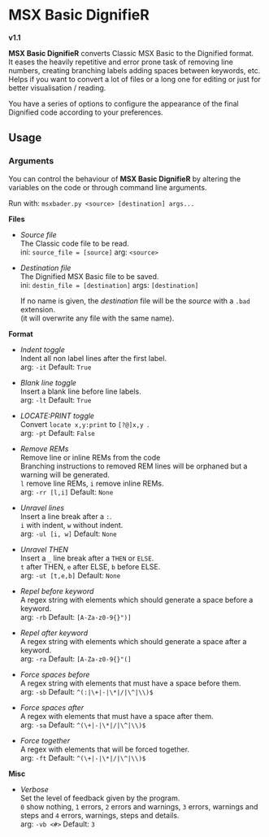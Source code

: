 # MSX Basic DignifieR  
**v1.1**  
  
**MSX Basic DignifieR** converts Classic MSX Basic to the Dignified format.  
It eases the heavily repetitive and error prone task of removing line numbers, creating branching labels adding spaces between keywords, etc.  
Helps if you want to convert a lot of files or a long one for editing or just for better visualisation / reading.  
  
You have a series of options to configure the appearance of the final Dignified code according to your preferences.  
  
## Usage  
### Arguments  
  
You can control the behaviour of **MSX Basic DignifieR** by altering the variables on the code or through command line arguments.  
  
Run with: `msxbader.py <source> [destination] args...`  
  
**Files**  
- *Source file*  
The Classic code file to be read.  
ini: `source_file = [source]` arg: `<source>`  
  
- *Destination file*  
The Dignified MSX Basic file to be saved.  
ini: `destin_file = [destination]` args: `[destination]`  
  
	If no name is given, the *destination* file will be the *source* with a `.bad` extension.  
	(it will overwrite any file with the same name).  
  
**Format**  
- *Indent toggle*  
Indent all non label lines after the first label.  
arg: `-it` Default: `True`  
  
- *Blank line toggle*  
Insert a blank line before line labels.  
arg: `-lt` Default: `True`  
  
- *LOCATE:PRINT toggle*  
Convert `locate x,y:print` to `[?@]x,y `.  
arg: `-pt` Default: `False`  
  
- *Remove REMs*  
Remove line or inline REMs from the code  
Branching instructions to removed REM lines will be orphaned but a warning will be generated.  
`l` remove line REMs, `i` remove inline REMs.  
arg: `-rr [l,i]` Default: `None`  
  
- *Unravel lines*  
Insert a line break after a `:`.  
`i` with indent, `w` without indent.  
arg: `-ul [i, w]` Default: `None`  
  
- *Unravel THEN*  
Insert a `_` line break after a `THEN` or `ELSE`.  
`t` after THEN, `e` after ELSE, `b` before ELSE.  
arg: `-ut [t,e,b]` Default: `None`  
  
- *Repel before keyword*  
A regex string with elements which should generate a space before a keyword.  
arg: `-rb` Default: `[A-Za-z0-9{}")]`  
  
- *Repel after keyword*  
A regex string with elements which should generate a space after a keyword.  
arg: `-ra` Default: `[A-Za-z0-9{}"(]`  
  
- *Force spaces before*  
A regex string with elements that must have a space before them.  
arg: `-sb` Default: `^(:|\+|-|\*|/|\^|\\)$`  
  
- *Force spaces after*  
A regex with elements that must have a space after them.  
arg: `-sa` Default: `^(\+|-|\*|/|\^|\\)$`  
  
- *Force together*  
A regex with elements that will be forced together.  
arg: `-ft` Default: `^(\+|-|\*|/|\^|\\)$`  
  
**Misc**  
- *Verbose*  
Set the level of feedback given by the program.  
`0` show nothing, `1` errors, `2` errors and warnings, `3` errors, warnings and steps and `4` errors, warnings, steps and details.  
arg: `-vb <#>`  Default: `3`  
